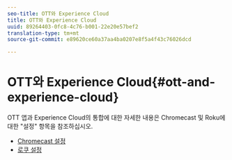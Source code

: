 ```yaml
---
seo-title: OTT와 Experience Cloud
title: OTT와 Experience Cloud
uuid: 89264403-0fc8-4c76-b001-22e20e57bef2
translation-type: tm+mt
source-git-commit: e89620ce60a37aa4ba0207e8f5a4f43c76026dcd

---
```



# OTT와 Experience Cloud{#ott-and-experience-cloud}

OTT 앱과 Experience Cloud의 통합에 대한 자세한 내용은 Chromecast 및 Roku에 대한 "설정" 항목을 참조하십시오.

* [Chromecast 설정](/help/sdk-implement/setup/set-up-chromecast.md)
* [로쿠 설정](/help/sdk-implement/setup/set-up-roku.md)


